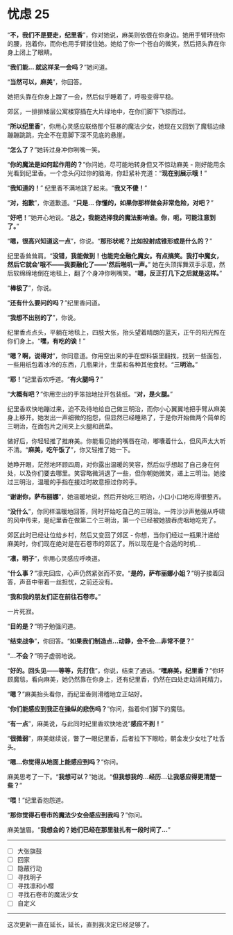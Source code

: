 # 忧虑 25

“**不，我们不是要走，纪里香**”，你对她说，麻美则依偎在你身边。她用手臂环绕你的腰，抱着你，而你也用手臂搂住她。她给了你一个苍白的微笑，然后把头靠在你身上闭上了眼睛。

“**我们能... 就这样呆一会吗？**”她问道。

“**当然可以，麻美**”，你回答。

她把头靠在你身上蹭了一会，然后似乎睡着了，呼吸变得平稳。

郊区，一排排矮层公寓楼穿插在大片绿地中，在你们脚下飞掠而过。

“**所以纪里香**”，你用心灵感应联络那个狂暴的魔法少女，她现在又回到了魔毯边缘蹦蹦跳跳，完全不在意脚下深不见底的悬崖。

“**怎么了？**”她转过身冲你咧嘴一笑。

“**你的魔法是如何起作用的？**”你问她，尽可能地转身但又不惊动麻美 - 刚好能用余光看到纪里香。一个念头闪过你的脑海，你赶紧补充道：“**现在别展示哦！**”

“**我知道的！**” 纪里香不满地跳了起来。“**我又不傻！**”

“**对，抱歉**”，你道歉道。“**只是... 你懂的，如果你那样做会非常危险，对吧？**”

“**好吧！**”她开心地说。“**总之，我能选择我的魔法影响谁。你，呃，可能注意到了。**”

“**嗯，很高兴知道这一点**”，你说。“**那形状呢？比如投射成锥形或是什么的？**”

纪里香耸耸肩。“**没错，我能做到！也能完全融化魔女。有点搞笑。我打中魔女，然后它就会'哦不——我要融化了——'然后啪叽一声。**” 她在头顶挥舞双手示意，然后软绵绵地倒在地毯上，翻了个身冲你咧嘴笑。“**嗯，反正打几下之后就是这样。**”

“**棒极了**”，你说。

“**还有什么要问的吗？**”纪里香问道。

“**我想不出别的了**”，你说。

纪里香点点头，平躺在地毯上，四肢大张，抬头望着晴朗的蓝天，正午的阳光照在你们身上。“**嘿，有吃的诶！**”

“**嗯？啊，说得对**”，你同意道。你用空出来的手在塑料袋里翻找，找到一些面包，一些用纸包着冰冷的东西，几瓶果汁，生菜和各种其他食材。“**三明治。**”

“**耶！**”纪里香欢呼道。“**有火腿吗？**”

“**大概有吧？**”你用空出的手笨拙地扯开包装纸。“**对，是火腿。**”

纪里香欢快地蹦过来，迫不及待地给自己做三明治，而你小心翼翼地把手臂从麻美身上移开。她发出一声细微的抱怨，但显然已经睡熟了，于是你开始做两个简单的三明治，在面包片之间夹上火腿和蔬菜。

做好后，你轻轻推了推麻美。你能看见她的嘴唇在动，嘟囔着什么，但风声太大听不清。“**麻美，吃午饭了**”，你又轻推了她一下。

她睁开眼，茫然地环顾四周，对你露出温暖的笑容，然后似乎想起了自己身在何处，以及你们要去哪里。笑容略微消退了一些，但你朝她微笑，递上三明治。她接过三明治，温暖的手指在接过时故意擦过你的手。

“**谢谢你，萨布丽娜**”，她温暖地说，然后开始吃三明治，小口小口地吃得很整齐。

“**没什么**”，你同样温暖地回答，同时开始吃自己的三明治。一阵沙沙声勉强从呼啸的风中传来，是纪里香在做第二个三明治，第一个已经被她狼吞虎咽地吃完了。

郊区此时已经让位给乡村，然后又变回了郊区 - 你想，当你们经过一瓶果汁递给麻美时，你们现在绝对是在石卷市的郊区了。所以现在是个合适的时机...

“**凛，明子**”，你用心灵感应呼唤道。

“**什么事？**”凛先回应，心声仍然紧张而不安。“**是的，萨布丽娜小姐？**”明子接着回答，声音中带着一丝担忧，之前还没有。

“**我和我的朋友们正在前往石卷市。**”

一片死寂。

“**目的是？**”明子勉强问道。

“**结束战争**”，你回答。“**如果我们制造点...动静，会不会...非常不便？**”

“**...不会？**”明子虚弱地说。

“**好的。回头见——等等，先打住**”，你说，结束了通话。“**嘿麻美，纪里香？**”你环顾魔毯，看向麻美，她仍然靠在你身上，还有纪里香，仍然在四处走动消耗精力。

“**嗯？**”麻美抬头看你，而纪里香则滑稽地立正站好。

“**你们能感应到我正在操纵的悲伤吗？**”你问，指着你们脚下的魔毯。

“**有一点**”，麻美说，与此同时纪里香欢快地说“**感应不到！**”

“**很微弱**”，麻美继续说，瞥了一眼纪里香，后者拉下下眼睑，朝金发少女吐了吐舌头。

“**嗯...你觉得从地面上能感应到吗？**”你问。

麻美思考了一下。“**我想可以？**”她说。“**但我想我的...经历...让我感应得更清楚一些？**”

“**喂！**”纪里香抱怨道。

“**那你觉得石卷市的魔法少女会感应到我吗？**”你问。

麻美皱眉。“**我想会的？她们已经在那里驻扎有一段时间了...**”

---

- [ ] 大张旗鼓
- [ ] 回家
- [ ] 隐蔽行动
- [ ] 寻找明子
- [ ] 寻找凛和小樱
- [ ] 寻找石卷市的魔法少女
- [ ] 自定义

---

这次更新一直在延长，延长，直到我决定已经足够了。
